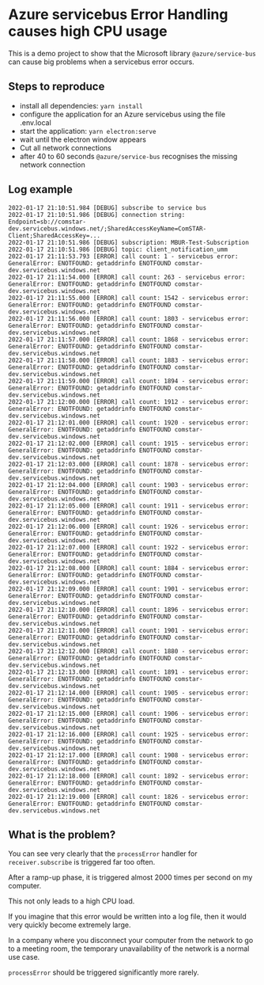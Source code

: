 # Azure servicebus Error Handling causes high CPU usage

This is a demo project to show that the Microsoft library `@azure/service-bus` can cause big problems when a servicebus
error occurs.

## Steps to reproduce

- install all dependencies: `yarn install`
- configure the application for an Azure servicebus using the file .env.local
- start the application: `yarn electron:serve`
- wait until the electron window appears
- Cut all network connections
- after 40 to 60 seconds `@azure/service-bus` recognises the missing network connection

## Log example

```
2022-01-17 21:10:51.984 [DEBUG] subscribe to service bus
2022-01-17 21:10:51.986 [DEBUG] connection string: Endpoint=sb://comstar-dev.servicebus.windows.net/;SharedAccessKeyName=ComSTAR-Client;SharedAccessKey=...
2022-01-17 21:10:51.986 [DEBUG] subscription: MBUR-Test-Subscription
2022-01-17 21:10:51.986 [DEBUG] topic: client_notification_umm
2022-01-17 21:11:53.793 [ERROR] call count: 1 - servicebus error: GeneralError: ENOTFOUND: getaddrinfo ENOTFOUND comstar-dev.servicebus.windows.net
2022-01-17 21:11:54.000 [ERROR] call count: 263 - servicebus error: GeneralError: ENOTFOUND: getaddrinfo ENOTFOUND comstar-dev.servicebus.windows.net
2022-01-17 21:11:55.000 [ERROR] call count: 1542 - servicebus error: GeneralError: ENOTFOUND: getaddrinfo ENOTFOUND comstar-dev.servicebus.windows.net
2022-01-17 21:11:56.000 [ERROR] call count: 1803 - servicebus error: GeneralError: ENOTFOUND: getaddrinfo ENOTFOUND comstar-dev.servicebus.windows.net
2022-01-17 21:11:57.000 [ERROR] call count: 1868 - servicebus error: GeneralError: ENOTFOUND: getaddrinfo ENOTFOUND comstar-dev.servicebus.windows.net
2022-01-17 21:11:58.000 [ERROR] call count: 1883 - servicebus error: GeneralError: ENOTFOUND: getaddrinfo ENOTFOUND comstar-dev.servicebus.windows.net
2022-01-17 21:11:59.000 [ERROR] call count: 1894 - servicebus error: GeneralError: ENOTFOUND: getaddrinfo ENOTFOUND comstar-dev.servicebus.windows.net
2022-01-17 21:12:00.000 [ERROR] call count: 1912 - servicebus error: GeneralError: ENOTFOUND: getaddrinfo ENOTFOUND comstar-dev.servicebus.windows.net
2022-01-17 21:12:01.000 [ERROR] call count: 1920 - servicebus error: GeneralError: ENOTFOUND: getaddrinfo ENOTFOUND comstar-dev.servicebus.windows.net
2022-01-17 21:12:02.000 [ERROR] call count: 1915 - servicebus error: GeneralError: ENOTFOUND: getaddrinfo ENOTFOUND comstar-dev.servicebus.windows.net
2022-01-17 21:12:03.000 [ERROR] call count: 1878 - servicebus error: GeneralError: ENOTFOUND: getaddrinfo ENOTFOUND comstar-dev.servicebus.windows.net
2022-01-17 21:12:04.000 [ERROR] call count: 1903 - servicebus error: GeneralError: ENOTFOUND: getaddrinfo ENOTFOUND comstar-dev.servicebus.windows.net
2022-01-17 21:12:05.000 [ERROR] call count: 1911 - servicebus error: GeneralError: ENOTFOUND: getaddrinfo ENOTFOUND comstar-dev.servicebus.windows.net
2022-01-17 21:12:06.000 [ERROR] call count: 1926 - servicebus error: GeneralError: ENOTFOUND: getaddrinfo ENOTFOUND comstar-dev.servicebus.windows.net
2022-01-17 21:12:07.000 [ERROR] call count: 1922 - servicebus error: GeneralError: ENOTFOUND: getaddrinfo ENOTFOUND comstar-dev.servicebus.windows.net
2022-01-17 21:12:08.000 [ERROR] call count: 1884 - servicebus error: GeneralError: ENOTFOUND: getaddrinfo ENOTFOUND comstar-dev.servicebus.windows.net
2022-01-17 21:12:09.000 [ERROR] call count: 1901 - servicebus error: GeneralError: ENOTFOUND: getaddrinfo ENOTFOUND comstar-dev.servicebus.windows.net
2022-01-17 21:12:10.000 [ERROR] call count: 1896 - servicebus error: GeneralError: ENOTFOUND: getaddrinfo ENOTFOUND comstar-dev.servicebus.windows.net
2022-01-17 21:12:11.000 [ERROR] call count: 1901 - servicebus error: GeneralError: ENOTFOUND: getaddrinfo ENOTFOUND comstar-dev.servicebus.windows.net
2022-01-17 21:12:12.000 [ERROR] call count: 1880 - servicebus error: GeneralError: ENOTFOUND: getaddrinfo ENOTFOUND comstar-dev.servicebus.windows.net
2022-01-17 21:12:13.000 [ERROR] call count: 1891 - servicebus error: GeneralError: ENOTFOUND: getaddrinfo ENOTFOUND comstar-dev.servicebus.windows.net
2022-01-17 21:12:14.000 [ERROR] call count: 1905 - servicebus error: GeneralError: ENOTFOUND: getaddrinfo ENOTFOUND comstar-dev.servicebus.windows.net
2022-01-17 21:12:15.000 [ERROR] call count: 1906 - servicebus error: GeneralError: ENOTFOUND: getaddrinfo ENOTFOUND comstar-dev.servicebus.windows.net
2022-01-17 21:12:16.000 [ERROR] call count: 1925 - servicebus error: GeneralError: ENOTFOUND: getaddrinfo ENOTFOUND comstar-dev.servicebus.windows.net
2022-01-17 21:12:17.000 [ERROR] call count: 1908 - servicebus error: GeneralError: ENOTFOUND: getaddrinfo ENOTFOUND comstar-dev.servicebus.windows.net
2022-01-17 21:12:18.000 [ERROR] call count: 1892 - servicebus error: GeneralError: ENOTFOUND: getaddrinfo ENOTFOUND comstar-dev.servicebus.windows.net
2022-01-17 21:12:19.000 [ERROR] call count: 1826 - servicebus error: GeneralError: ENOTFOUND: getaddrinfo ENOTFOUND comstar-dev.servicebus.windows.net
```

## What is the problem?

You can see very clearly that the `processError` handler for `receiver.subscribe` is triggered far too often.

After a ramp-up phase, it is triggered almost 2000 times per second on my computer.

This not only leads to a high CPU load.

If you imagine that this error would be written into a log file, then it would very quickly become extremely large.

In a company where you disconnect your computer from the network to go to a meeting room, the temporary unavailability of the network is a normal use case.

`processError` should be triggered significantly more rarely.
